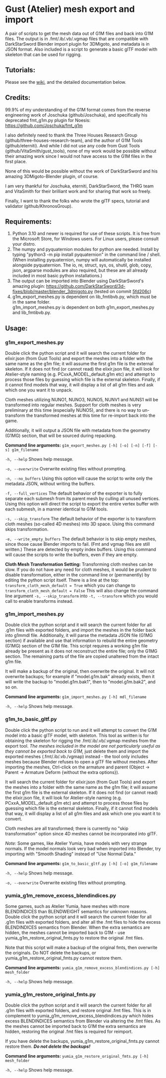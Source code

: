 # Gust (Atelier) mesh export and import
A pair of scripts to get the mesh data out of G1M files and back into G1M files.  The output is in .fmt/.ib/.vb/.vgmap files that are compatible with DarkStarSword Blender import plugin for 3DMigoto, and metadata is in JSON format.  Also included is a script to generate a basic glTF model with skeleton that can be used for rigging.

## Tutorials:

Please see the [wiki](https://github.com/eArmada8/gust_stuff/wiki), and the detailed documentation below.

## Credits:
99.9% of my understanding of the G1M format comes from the reverse engineering work of Joschuka (github/Joschuka), and specifically his deprecated fmt_g1m.py plugin for Noesis: https://github.com/Joschuka/fmt_g1m

I also definitely need to thank the Three Houses Research Group (github/three-houses-research-team), and the author of G1M Tools (github/eterniti).  And while I did not use any code from Gust Tools (github/VitaSmith/gust_tools), none of my work would be possible without their amazing work since I would not have access to the G1M files in the first place.

None of this would be possible without the work of DarkStarSword and his amazing 3DMigoto-Blender plugin, of course.

I am very thankful for Joschuka, eterniti, DarkStarSword, the THRG team and VitaSmith for their brilliant work and for sharing that work so freely.

Finally, I want to thank the folks who wrote the glTF specs, tutorial and validator (github/KhronosGroup).

## Requirements:
1. Python 3.10 and newer is required for use of these scripts.  It is free from the Microsoft Store, for Windows users.  For Linux users, please consult your distro.
2. The numpy and pyquaternion modules for python are needed.  Install by typing "python3 -m pip install pyquaternion" in the command line / shell.  (When installing pyquaternion, numpy will automatically be installed alongside pyquaternion.  The io, re, struct, sys, os, shutil, glob, copy, json, argparse modules are also required, but these are all already included in most basic python installations.)
3. The output can be imported into Blender using DarkStarSword's amazing plugin: https://github.com/DarkStarSword/3d-fixes/blob/master/blender_3dmigoto.py (tested on commit [5fd206c](https://raw.githubusercontent.com/DarkStarSword/3d-fixes/5fd206c52fb8c510727d1d3e4caeb95dac807fb2/blender_3dmigoto.py))
4. g1m_export_meshes.py is dependent on lib_fmtibvb.py, which must be in the same folder.  
g1m_import_meshes.py is dependent on both g1m_export_meshes.py and lib_fmtibvb.py.

## Usage:
### g1m_export_meshes.py
Double click the python script and it will search the current folder for elixir.json (from Gust Tools) and export the meshes into a folder with the same name as the g1m file; it will assume the first g1m file is the external skeleton.  If it does not find (or cannot read) the elixir.json file, it will look for Atelier-style naming (e.g. PCxxA_MODEL_default.g1m etc) and attempt to process those files by guessing which file is the external skeleton.  Finally, if it cannot find models that way, it will display a list of all g1m files and ask which one you want it to unpack.

Cloth meshes utilizing NUNO1, NUNO3, NUNO5, NUNV1 and NUNS1 will be transformed into regular meshes.  Support for cloth meshes is very preliminary at this time (especially NUNO5), and there is no way to un-transform the transformed meshes at this time for re-import back into the game.

Additionally, it will output a JSON file with metadata from the geometry (G1MG) section, that will be sourced during repacking.

**Command line arguments:**
`g1m_export_meshes.py [-h] [-o] [-n] [-f] [-s] g1m_filename`

`-h, --help`
Shows help message.

`-o, --overwrite`
Overwrite existing files without prompting.

`-n, --no_buffers`
Using this option will cause the script to write only the metadata JSON, without writing the buffers.

`-f, --full_vertices`
The default behavior of the exporter is to fully separate each submesh from its parent mesh by culling all unused vertices.  Using this option will direct the script to export the entire vertex buffer with each submesh, in a manner identical to G1M tools.

`-s, --skip_transform`
The default behavior of the exporter is to transform cloth meshes (so-called 4D meshes) into 3D space.  Using this command skips transformation.

`-e, --write_empty_buffers`
The default behavior is to skip empty meshes, since those cause Blender imports to fail.  (Fmt and vgmap files are still written.)  These are detected by empty index buffers.  Using this command will cause the scripts to write the buffers, even if they are empty.

**Cloth Mesh Transformation Setting:**
Transforming cloth meshes can be slow.  If you do not have any need for cloth meshes, it would be prudent to disable transformation, either in the command line or (permanently) by editing the python script itself.  There is a line at the top:
`transform_cloth_mesh_default = True`
which you can change to 
`transform_cloth_mesh_default = False`
This will also change the command line argument `-s, --skip_transform` into `-t, --transform` which you would call to enable transforms instead.

### g1m_import_meshes.py
Double click the python script and it will search the current folder for all .g1m files with exported folders, and import the meshes in the folder back into g1mmdl file.  Additionally, it will parse the metadata JSON file (G1MG section) if available and use that information to rebuild the entire geometry (G1MG) section of the G1M file.  This script requires a working g1m file already be present as it does not reconstruct the entire file; only the G1MG section.  The remaining parts of the file are copied unaltered from the intact g1m file.

It will make a backup of the original, then overwrite the original.  It will not overwrite backups; for example if "model.g1m.bak" already exists, then it will write the backup to "model.g1m.bak1", then to "model.g1m.bak2", and so on.

**Command line arguments:**
`g1m_import_meshes.py [-h] mdl_filename`

`-h, --help`
Shows help message.

### g1m_to_basic_gltf.py
Double click the python script to run and it will attempt to convert the G1M model into a basic glTF model, with skeleton.  This tool as written is for obtaining the skeleton for rigging the .fmt/.ib/.vb/.vgmap meshes from the export tool.  *The meshes included in the model are not particularly useful as they cannot be exported back to G1M,* just delete them and import the exported meshes (.fmt/.ib/.vb./vgmap) instead - the tool only includes meshes because Blender refuses to open a glTF file without meshes.  After importing the meshes, Ctrl-click on the armature and parent (Object -> Parent -> Armature Deform {without the extra options}).

It will search the current folder for elixir.json (from Gust Tools) and export the meshes into a folder with the same name as the g1m file; it will assume the first g1m file is the external skeleton.  If it does not find (or cannot read) the elixir.json file, it will look for Atelier-style naming (e.g. PCxxA_MODEL_default.g1m etc) and attempt to process those files by guessing which file is the external skeleton.  Finally, if it cannot find models that way, it will display a list of all g1m files and ask which one you want it to convert.

Cloth meshes are all transformed; there is currently no "skip transformation" option since 4D meshes cannot be incorporated into glTF.

*Note:* Some games, like Atelier Yumia, have models with very strange normals.  If the model normals look very bad when imported into Blender, try importing with "Smooth Shading" instead of "Use Normal Data."

**Command line arguments:**
`g1m_to_basic_gltf.py [-h] [-o] g1m_filename`

`-h, --help`
Shows help message.

`-o, --overwrite`
Overwrite existing files without prompting.

### yumia_g1m_remove_excess_blendindices.py
Some games, such as Atelier Yumia, have meshes with more BLENDINDICES than BLENDWEIGHT semantics for unknown reasons.  Double click the python script and it will search the current folder for all .g1m files with exported folders, and alter all the .fmt files to hide the excess BLENDINDICES semantics from Blender.  When the extra semantics are hidden, the meshes cannot be imported back to G1M - use yumia_g1m_restore_original_fmts.py to restore the original .fmt files.

Note that this script will make a backup of the original fmts, then overwrite the originals.  Do NOT delete the backups, or yumia_g1m_restore_original_fmts.py cannot restore them.

**Command line arguments:**
`yumia_g1m_remove_excess_blendindices.py [-h] mesh_folder`

`-h, --help`
Shows help message.

### yumia_g1m_restore_original_fmts.py
Double click the python script and it will search the current folder for all .g1m files with exported folders, and restore original .fmt files.  This is in complement to yumia_g1m_remove_excess_blendindices.py which hides excess BLENDINDICES semantics from Blender via altering the .fmt files.  As the meshes cannot be imported back to G1M the extra semantics are hidden, restoring the original .fmt files is required for reimport.

If you have delete the backups, yumia_g1m_restore_original_fmts.py cannot restore them.  ***Do not delete the backups!***

**Command line arguments:**
`yumia_g1m_restore_original_fmts.py [-h] mesh_folder`

`-h, --help`
Shows help message.
